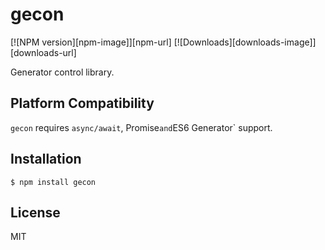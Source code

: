 # gecon

[![NPM version][npm-image]][npm-url]
[![Downloads][downloads-image]][downloads-url]

Generator control library.

## Platform Compatibility

`gecon` requires `async/await`, Promise` and `ES6 Generator` support.

## Installation

```
$ npm install gecon
```

## License

MIT
